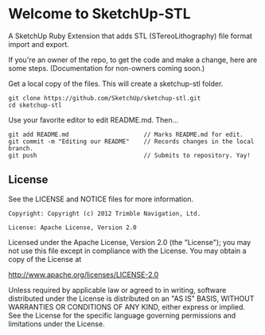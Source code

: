 # Welcome to SketchUp-STL

A SketchUp Ruby Extension that adds STL (STereoLithography) file format
import and export.

If you're an owner of the repo, to get the code and make a change, here are some steps.
(Documentation for non-owners coming soon.)

Get a local copy of the files. This will create a sketchup-stl folder.

	git clone https://github.com/SketchUp/sketchup-stl.git  
	cd sketchup-stl  

Use your favorite editor to edit README.md. Then...

	git add README.md                     // Marks README.md for edit.  
	git commit -m "Editing our README"    // Records changes in the local branch.  
	git push                              // Submits to repository. Yay!  

## License

See the LICENSE and NOTICE files for more information.

	Copyright: Copyright (c) 2012 Trimble Navigation, Ltd.

	License: Apache License, Version 2.0

Licensed under the Apache License, Version 2.0 (the "License");
you may not use this file except in compliance with the License.
You may obtain a copy of the License at

http://www.apache.org/licenses/LICENSE-2.0

Unless required by applicable law or agreed to in writing, software
distributed under the License is distributed on an "AS IS" BASIS,
WITHOUT WARRANTIES OR CONDITIONS OF ANY KIND, either express or implied.
See the License for the specific language governing permissions and
limitations under the License.